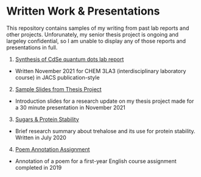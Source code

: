 # Written Work & Presentations
This repository contains samples of my writing from past lab reports and other projects. Unforunately, my senior thesis project is ongoing and largeley confidential, so I am unable to display any of those reports and presentations in full.

1. [Synthesis of CdSe quantum dots lab report](https://github.com/entzk/Written-Work/blob/main/Uploads/Kirsten%20Entz%20QD%20Report.pdf) 
  - Written November 2021 for CHEM 3LA3 (interdisciplinary laboratory course) in JACS publication-style

2. [Sample Slides from Thesis Project](https://github.com/entzk/Written-Work/blob/main/Uploads/Sample%20Presentation.pdf)
 - Introduction slides for a research update on my thesis project made for a 30 minute presentation in November 2021

3. [Sugars & Protein Stability](https://github.com/entzk/Written-Work/blob/main/Uploads/Trehalose%20vs%20Other%20Sugars%20for%20Protein%20Stability.pdf)
  - Brief research summary about trehalose and its use for protein stability. Written in July 2020

4. [Poem Annotation Assignment](https://github.com/entzk/Written-Work/blob/main/Uploads/English%201AA3%20Poem%20Annotation.pdf)
 - Annotation of a poem for a first-year English course assignment completed in 2019
